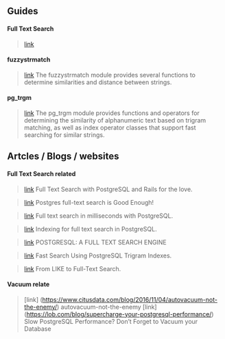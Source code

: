 ## Guides
#### Full Text Search
> [link](https://www.postgresql.org/docs/current/static/textsearch.html) 

#### fuzzystrmatch
> [link](https://www.postgresql.org/docs/9.5/static/fuzzystrmatch.html) The fuzzystrmatch module provides several functions to determine similarities and distance between strings.

#### pg_trgm
> [link](https://www.postgresql.org/docs/current/static/pgtrgm.html) The pg_trgm module provides functions and operators for determining the similarity of alphanumeric text based on trigram matching, as well as index operator classes that support fast searching for similar strings.

## Artcles / Blogs / websites

#### Full Text Search related
> [link](http://zdk.github.io/full-text-search-with-postgresql-and-rails-4-for-the-love) Full Text Search with PostgreSQL and Rails for the love.

> [link](http://rachbelaid.com/postgres-full-text-search-is-good-enough/) Postgres full-text search is Good Enough!

> [link](https://blog.lateral.io/2015/05/full-text-search-in-milliseconds-with-postgresql/) Full text search in milliseconds with PostgreSQL.

> [link](https://www.compose.com/articles/indexing-for-full-text-search-in-postgresql/) Indexing for full text search in PostgreSQL.

> [link](http://shisaa.jp/postset/postgresql-full-text-search-part-1.html) POSTGRESQL: A FULL TEXT SEARCH ENGINE

> [link](https://about.gitlab.com/2016/03/18/fast-search-using-postgresql-trigram-indexes/) Fast Search Using PostgreSQL Trigram Indexes.

> [link](http://www.nomadblue.com/blog/django/from-like-to-full-text-search-part-ii/) From LIKE to Full-Text Search.

#### Vacuum relate
> [link] (https://www.citusdata.com/blog/2016/11/04/autovacuum-not-the-enemy/) autovacuum-not-the-enemy
> [link] (https://lob.com/blog/supercharge-your-postgresql-performance/) Slow PostgreSQL Performance? Don’t Forget to Vacuum your Database

